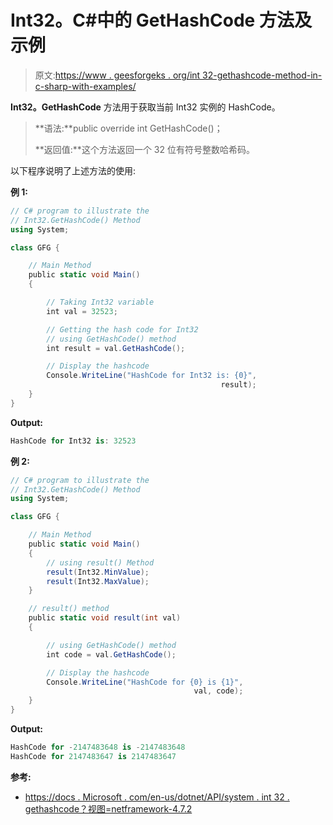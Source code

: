 # Int32。C#中的 GetHashCode 方法及示例

> 原文:[https://www . geesforgeks . org/int 32-gethashcode-method-in-c-sharp-with-examples/](https://www.geeksforgeeks.org/int32-gethashcode-method-in-c-sharp-with-examples/)

**Int32。GetHashCode** 方法用于获取当前 Int32 实例的 HashCode。

> **语法:**public override int GetHashCode()；
> 
> **返回值:**这个方法返回一个 32 位有符号整数哈希码。

以下程序说明了上述方法的使用:

**例 1:**

```cs
// C# program to illustrate the
// Int32.GetHashCode() Method
using System;

class GFG {

    // Main Method
    public static void Main()
    {

        // Taking Int32 variable
        int val = 32523;

        // Getting the hash code for Int32
        // using GetHashCode() method
        int result = val.GetHashCode();

        // Display the hashcode
        Console.WriteLine("HashCode for Int32 is: {0}",
                                               result);
    }
}
```

**Output:**

```cs
HashCode for Int32 is: 32523

```

**例 2:**

```cs
// C# program to illustrate the
// Int32.GetHashCode() Method
using System;

class GFG {

    // Main Method
    public static void Main()
    {
        // using result() Method
        result(Int32.MinValue);
        result(Int32.MaxValue);
    }

    // result() method
    public static void result(int val)
    {

        // using GetHashCode() method
        int code = val.GetHashCode();

        // Display the hashcode
        Console.WriteLine("HashCode for {0} is {1}",
                                         val, code);
    }
}
```

**Output:**

```cs
HashCode for -2147483648 is -2147483648
HashCode for 2147483647 is 2147483647

```

**参考:**

*   [https://docs . Microsoft . com/en-us/dotnet/API/system . int 32 . gethashcode？视图=netframework-4.7.2](https://docs.microsoft.com/en-us/dotnet/api/system.int32.gethashcode?view=netframework-4.7.2)